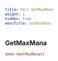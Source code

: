 ```yaml
---
title: Perl GetMaxMana
weight: 1
hidden: true
menuTitle: GetMaxMana
---
```

## GetMaxMana
```perl
$mob->GetMaxMana()
```